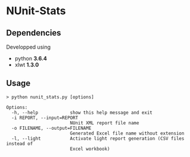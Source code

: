 # NUnit-Stats

## Dependencies
Developped using
 - python **3.6.4**
 - xlwt **1.3.0**

## Usage
```
> python nunit_stats.py [options]

Options:
  -h, --help            show this help message and exit
  -i REPORT, --input=REPORT
                        NUnit XML report file name
  -o FILENAME, --output=FILENAME
                        Generated Excel file name without extension
  -l, --light           Activate light report generation (CSV files instead of
                        Excel workbook)

```